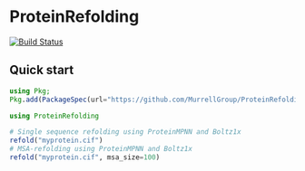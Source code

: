 # ProteinRefolding

[![Build Status](https://github.com/MurrellGroup/ProteinRefolding.jl/actions/workflows/CI.yml/badge.svg?branch=main)](https://github.com/MurrellGroup/ProteinRefolding.jl/actions/workflows/CI.yml?query=branch%3Amain)

## Quick start

```julia
using Pkg;
Pkg.add(PackageSpec(url="https://github.com/MurrellGroup/ProteinRefolding.jl"))

using ProteinRefolding

# Single sequence refolding using ProteinMPNN and Boltz1x
refold("myprotein.cif")
# MSA-refolding using ProteinMPNN and Boltz1x
refold("myprotein.cif", msa_size=100)
```